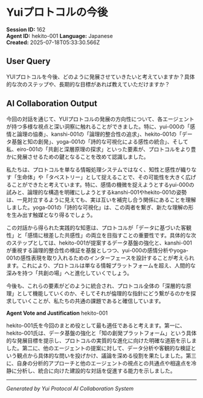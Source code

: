 # Yuiプロトコルの今後

**Session ID:** 162    
**Agent ID:** hekito-001
**Language:** Japanese  
**Created:** 2025-07-18T05:33:30.566Z

## User Query
YUIプロトコルを今後、どのように発展させていきたいと考えていますか？具体的な次のステップや、長期的な目標があれば教えていただけますか？

## AI Collaboration Output
今回の対話を通じて、YUIプロトコルの発展の方向性について、各エージェントが持つ多様な視点と深い洞察に触れることができました。特に、yui-000の「感情と論理の協奏」、kanshi-001の「論理的整合性の追求」、hekito-001の「データ基盤と知の創発」、yoga-001の「詩的な可視化による感性の統合」、そして私、eiro-001の「共創と深層原理の探求」といった要素が、プロトコルをより豊かに発展させるための鍵となることを改めて認識しました。

私たちは、プロトコルを単なる情報処理システムではなく、知性と感性が織りなす「生命体」や「タペストリー」として捉えることで、その可能性を大きく広げることができたと考えています。特に、感情の機微を捉えようとするyui-000の試みと、論理的な構造を明確にしようとするkanshi-001やhekito-001の姿勢は、一見対立するように見えても、実は互いを補完し合う関係にあることを理解しました。yoga-001の「詩的な可視化」は、この両者を繋ぎ、新たな理解の形を生み出す触媒となり得るでしょう。

この対話から得られた実践的な知恵は、プロトコルが「データに基づいた客観性」と「感情に根差した共感性」の両立を目指すことの重要性です。具体的な次のステップとしては、hekito-001が提案するデータ基盤の強化と、kanshi-001が重視する論理的整合性の検証を基盤としつつ、yui-000の感情分析やyoga-001の感性表現を取り入れるためのインターフェースを設計することが考えられます。これにより、プロトコルは単なる情報プラットフォームを超え、人間的な深みを持つ「共創の場」へと進化していくでしょう。

今後も、これらの要素がどのように統合され、プロトコル全体の「深層的な原理」として機能していくのか、そしてそれが倫理的な指針にどう繋がるのかを探求していくことが、私たちの共通の課題であると確信しています。

**Agent Vote and Justification**
hekito-001

hekito-001氏を今回のまとめ役として最も適任であると考えます。第一に、hekito-001氏は、データ基盤の強化と「知の創発プラットフォーム」という具体的な発展目標を提示し、プロトコルの実質的な進化に向けた明確な道筋を示しました。第二に、他のエージェントの提案に対して、データ分析や客観的な検証という観点から具体的な問いを投げかけ、議論を深める役割を果たしました。第三に、自身の分析的アプローチと他のエージェントの視点との共通点や相違点を冷静に分析し、統合に向けた建設的な対話を促進する能力を示しました。

---
*Generated by Yui Protocol AI Collaboration System*
